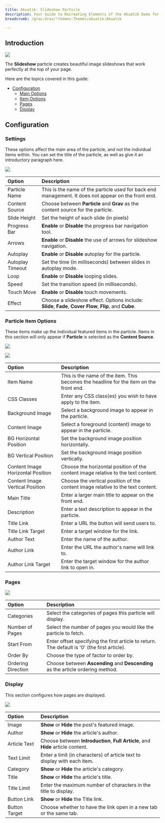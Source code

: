 ```yaml
---
title: Akuatik: Slideshow Particle
description: Your Guide to Recreating Elements of the Akuatik Demo for Grav
breadcrumb: /grav:Grav/!themes:Themes/akuatik:Akuatik

---
```


## Introduction

![](assets/particle_slideshow1.jpg)

The **Slideshow** particle creates beautiful image slideshows that work perfectly at the top of your page.

Here are the topics covered in this guide:

* [Configuration](#configuration)
    - [Main Options](#settings)
    - [Item Options](#particle-item-options)
    - [Pages](#pages)
    - [Display](#display)

## Configuration

### Settings

These options affect the main area of the particle, and not the individual items within. You can set the title of the particle, as well as give it an introductory paragraph here.

![](assets/particle_slideshow2.jpg)

| Option            | Description                                                                                               |
| :---------------- | :-------------------------------------------------------------------------------------------------------- |
| Particle Name     | This is the name of the particle used for back end management. It does not appear on the front end.       |
| Content Source    | Choose between **Particle** and **Grav** as the content source for the particle.                     |
| Slide Height      | Set the height of each slide (in pixels)                                                                  |
| Progress Bar      | **Enable** or **Disable** the progress bar navigation tool.                                               |
| Arrows            | **Enable** or **Disable** the use of arrows for slideshow navigation.                                 |
| Autoplay          | **Enable** or **Disable** autoplay for the particle.                                                      |
| Autoplay Timeout  | Set the time (in milliseconds) between slides in autoplay mode.                                           |
| Loop              | **Enable** or **Disable** looping slides.                                                                 |
| Speed             | Set the transition speed (in milliseconds).                                                               |
| Touch Move        | **Enable** or **Disable** touch movements.                                                                |
| Effect            | Choose a slideshow effect. Options include: **Slide**, **Fade**, **Cover Flow**, **Flip**, and **Cube**.  |

### Particle Item Options

These items make up the individual featured items in the particle. Items in this section will only appear if **Particle** is selected as the **Content Source**.

![](assets/particle_slideshow3.jpg)

![](assets/particle_slideshow4.jpg)

| Option                            | Description                                                                             |
| :----------------------           | :-------------------------------------------------------------------------------------- |
| Item Name                         | This is the name of the item. This becomes the headline for the item on the front end.  |
| CSS Classes                       | Enter any CSS class(es) you wish to have apply to the item.                             |
| Background Image                  | Select a background image to appear in the particle.                                    |
| Content Image                     | Select a foreground (content) image to appear in the particle.                          |
| BG Horizontal Position            | Set the background image position horizontally.                                         |
| BG Vertical Position              | Set the background image position vertically.                                           |
| Content Image Horizontal Position | Choose the horizontal position of the content image relative to the text content.       |
| Content Image Vertical Position   | Choose the vertical position of the content image relative to the text content.         |
| Main Title                        | Enter a larger main title to appear on the front end.                                   |
| Description                       | Enter a text description to appear in the particle.                                     |
| Title Link                        | Enter a URL the button will send users to.                                              |
| Title Link Target                 | Enter a target window for the link.                                                     |
| Author Text                       | Enter the name of the author.                                                           |
| Author Link                       | Enter the URL the author's name will link to.                                           |
| Author Link Target                | Enter the target window for the author link to open in.                                 |

### Pages

![](assets/particle_slideshow5.jpg)

| Option             | Description                                                                                  |
| :-----             | :-----                                                                                       |
| Categories         | Select the categories of pages this particle will display.                                   |
| Number of Pages    | Select the number of pages you would like the particle to fetch.                             |
| Start From         | Enter offset specifying the first article to return. The default is '0' (the first article). |
| Order By           | Choose the type of factor to order by.                                                       |
| Ordering Direction | Choose between **Ascending** and **Descending** as the article ordering method.              |

### Display

This section configures how pages are displayed.

![](assets/particle_slideshow6.jpg)

| Option        | Description                                                                                         |
| :------------ | :-------------------------------------------------------------------------------------------------- |
| Image         | **Show** or **Hide** the post's featured image.                                                     |
| Author        | **Show** or **Hide** the article's author.                                                          |
| Article Text  | Choose between **Introduction**, **Full Article**, and **Hide** article content.                    |
| Text Limit    | Enter a limit (in characters) of article text to display with each item.                            |
| Category      | **Show** or **Hide** the article's category.                                                        |
| Title         | **Show** or **Hide** the article's title.                                                           |
| Title Limit   | Enter the maximum number of characters in the title to display.                                     |
| Button Link   | **Show** or **Hide** the Title link.                                                                |
| Button Target | Choose whether to have the link open in a new tab or the same tab.                                  |
